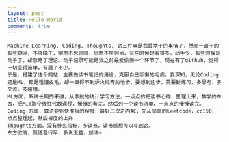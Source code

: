 ```yaml
---
layout: post
title: Hello World
comments: true
---
```

    Machine Learning, Coding, Thoughts, 这三件事是我最常干的事情了，然而一直干的有些糊涂，不够精干，学而不思则罔，思而不学则殆，有些时候是看得多，动手少，有些时候是动手了，却忽略了理论。动手记录可能是我之前最爱偷懒一个环节了，现在有了github，觉得一切变得简单，有趣了不少。
    于是，搭建了这个网站，主要做读书笔记的用途，克服自己手懒的毛病。我深知，无论Coding还是ML，都是粗懂皮毛，却一直得不到炉火纯青的地步，要想到这步，需要勤练习，多思考，多交流，多碰撞。
    ML方面，系统长期的来讲，从李航的统计学习方法，一点点的把读书心得，整理上来，数学的东西，把MIT那个线性代数课程，慢慢的看完。然后列一个读书清单，一点点的慢慢读完。
    Coding 方面，算法要到快准狠的程度，最好三次之内AC，先从简单的leetcode，cc150，一点点整理起，然后梯度的上升
    Thoughts方面，没有什么指标，多读书，读书感想可以写到这。
    东方欲晓，莫道君行早，多说无益，加油~


